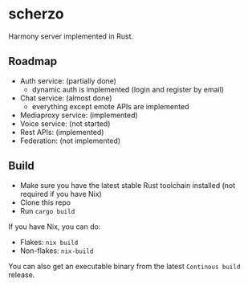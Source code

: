 # scherzo

Harmony server implemented in Rust.

## Roadmap

- Auth service: (partially done)
    - dynamic auth is implemented (login and register by email)
- Chat service: (almost done)
    - everything except emote APIs are implemented
- Mediaproxy service: (implemented)
- Voice service: (not started)
- Rest APIs: (implemented)
- Federation: (not implemented)

## Build

- Make sure you have the latest stable Rust toolchain installed (not required if you have Nix)
- Clone this repo
- Run `cargo build`

If you have Nix, you can do:
- Flakes: `nix build`
- Non-flakes: `nix-build`

You can also get an executable binary from the latest `Continous build` release.